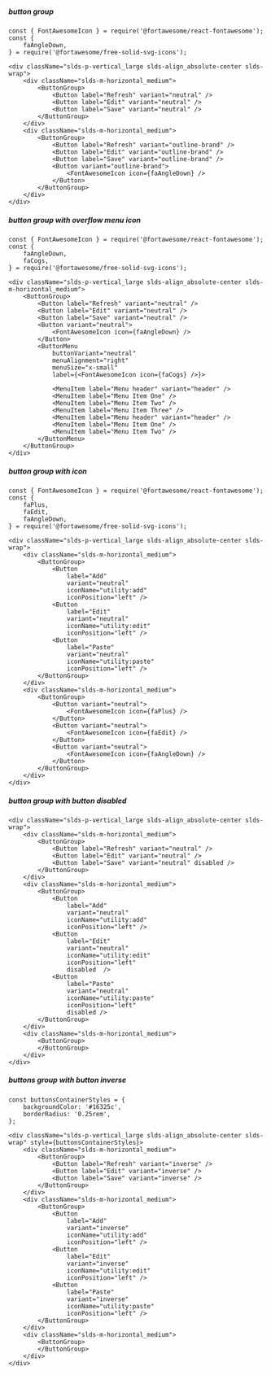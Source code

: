 ##### button group

    const { FontAwesomeIcon } = require('@fortawesome/react-fontawesome');
    const {
        faAngleDown,
    } = require('@fortawesome/free-solid-svg-icons');

    <div className="slds-p-vertical_large slds-align_absolute-center slds-wrap">
        <div className="slds-m-horizontal_medium">
            <ButtonGroup>
                <Button label="Refresh" variant="neutral" />
                <Button label="Edit" variant="neutral" />
                <Button label="Save" variant="neutral" />
            </ButtonGroup>
        </div>
        <div className="slds-m-horizontal_medium">
            <ButtonGroup>
                <Button label="Refresh" variant="outline-brand" />
                <Button label="Edit" variant="outline-brand" />
                <Button label="Save" variant="outline-brand" />
                <Button variant="outline-brand">
                    <FontAwesomeIcon icon={faAngleDown} />
                </Button>
            </ButtonGroup>
        </div>
    </div>


##### button group with overflow menu icon

    const { FontAwesomeIcon } = require('@fortawesome/react-fontawesome');
    const {
        faAngleDown,
        faCogs,
    } = require('@fortawesome/free-solid-svg-icons');

    <div className="slds-p-vertical_large slds-align_absolute-center slds-m-horizontal_medium">
        <ButtonGroup>
            <Button label="Refresh" variant="neutral" />
            <Button label="Edit" variant="neutral" />
            <Button label="Save" variant="neutral" />
            <Button variant="neutral">
                <FontAwesomeIcon icon={faAngleDown} />
            </Button>
            <ButtonMenu
                buttonVariant="neutral"
                menuAlignment="right"
                menuSize="x-small"
                label={<FontAwesomeIcon icon={faCogs} />}>

                <MenuItem label="Menu header" variant="header" />
                <MenuItem label="Menu Item One" />
                <MenuItem label="Menu Item Two" />
                <MenuItem label="Menu Item Three" />
                <MenuItem label="Menu header" variant="header" />
                <MenuItem label="Menu Item One" />
                <MenuItem label="Menu Item Two" />
            </ButtonMenu>
        </ButtonGroup>
    </div>


##### button group with icon

    const { FontAwesomeIcon } = require('@fortawesome/react-fontawesome');
    const {
        faPlus,
        faEdit,
        faAngleDown,
    } = require('@fortawesome/free-solid-svg-icons');

    <div className="slds-p-vertical_large slds-align_absolute-center slds-wrap">
        <div className="slds-m-horizontal_medium">
            <ButtonGroup>
                <Button
                    label="Add"
                    variant="neutral"
                    iconName="utility:add" 
                    iconPosition="left" />
                <Button
                    label="Edit"
                    variant="neutral"
                    iconName="utility:edit" 
                    iconPosition="left" />
                <Button
                    label="Paste"
                    variant="neutral"
                    iconName="utility:paste"
                    iconPosition="left" />
            </ButtonGroup>
        </div>
        <div className="slds-m-horizontal_medium">
            <ButtonGroup>
                <Button variant="neutral">
                    <FontAwesomeIcon icon={faPlus} />
                </Button>
                <Button variant="neutral">
                    <FontAwesomeIcon icon={faEdit} />
                </Button>
                <Button variant="neutral">
                    <FontAwesomeIcon icon={faAngleDown} />
                </Button>
            </ButtonGroup>
        </div>
    </div>

##### button group with button disabled

    <div className="slds-p-vertical_large slds-align_absolute-center slds-wrap">
        <div className="slds-m-horizontal_medium">
            <ButtonGroup>
                <Button label="Refresh" variant="neutral" />
                <Button label="Edit" variant="neutral" />
                <Button label="Save" variant="neutral" disabled />
            </ButtonGroup>
        </div>
        <div className="slds-m-horizontal_medium">
            <ButtonGroup>
                <Button 
                    label="Add"
                    variant="neutral"
                    iconName="utility:add" 
                    iconPosition="left" />
                <Button
                    label="Edit"
                    variant="neutral"
                    iconName="utility:edit" 
                    iconPosition="left"
                    disabled  />
                <Button
                    label="Paste"
                    variant="neutral"
                    iconName="utility:paste"
                    iconPosition="left"
                    disabled />
            </ButtonGroup>
        </div>
        <div className="slds-m-horizontal_medium">
            <ButtonGroup>
            </ButtonGroup>
        </div>
    </div>


##### buttons group with button inverse

    const buttonsContainerStyles = {
        backgroundColor: '#16325c',
        borderRadius: '0.25rem',
    };

    <div className="slds-p-vertical_large slds-align_absolute-center slds-wrap" style={buttonsContainerStyles}>
        <div className="slds-m-horizontal_medium">
            <ButtonGroup>
                <Button label="Refresh" variant="inverse" />
                <Button label="Edit" variant="inverse" />
                <Button label="Save" variant="inverse" />
            </ButtonGroup>
        </div>
        <div className="slds-m-horizontal_medium">
            <ButtonGroup>
                <Button 
                    label="Add"
                    variant="inverse"
                    iconName="utility:add" 
                    iconPosition="left" />
                <Button
                    label="Edit"
                    variant="inverse"
                    iconName="utility:edit" 
                    iconPosition="left" />
                <Button
                    label="Paste"
                    variant="inverse"
                    iconName="utility:paste"
                    iconPosition="left" />
            </ButtonGroup>
        </div>
        <div className="slds-m-horizontal_medium">
            <ButtonGroup>
            </ButtonGroup>
        </div>
    </div>